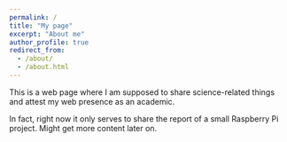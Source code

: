 ```yaml
---
permalink: /
title: "My page"
excerpt: "About me"
author_profile: true
redirect_from: 
  - /about/
  - /about.html
---
```


This is a web page where I am supposed to share science-related things and attest my web presence as an academic.

In fact, right now it only serves to share the report of a small Raspberry Pi project.
Might get more content later on.
